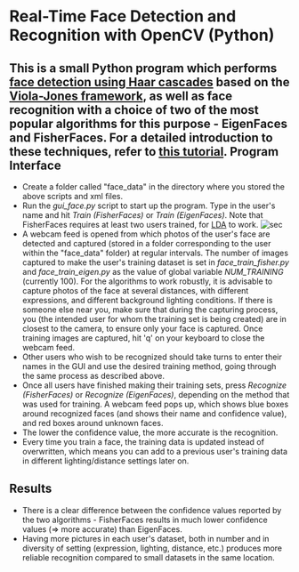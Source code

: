 Real-Time Face Detection and Recognition with OpenCV (Python)
==============
This is a small Python program which performs [face detection using Haar cascades](http://docs.opencv.org/3.1.0/d7/d8b/tutorial_py_face_detection.html#gsc.tab=0) based on the [Viola-Jones framework](https://en.wikipedia.org/wiki/Viola%E2%80%93Jones_object_detection_framework), as well as face recognition with a choice of two of the most popular algorithms for this purpose - EigenFaces and FisherFaces. For a detailed introduction to these techniques, refer to [this tutorial](http://docs.opencv.org/2.4/modules/contrib/doc/facerec/facerec_tutorial.html).
Program Interface
----------------------
+  Create a folder called "face_data" in the directory where you stored the above scripts and xml files.
+  Run the *gui_face.py* script to start up the program. Type in the user's name and hit *Train (FisherFaces)* or *Train (EigenFaces)*. Note that FisherFaces requires at least two users trained, for [LDA](https://en.wikipedia.org/wiki/Linear_discriminant_analysis) to work.
![sec](https://raw.githubusercontent.com/tanay-bits/cvlib/master/Face%20Recognition/misc/gui.png)
+  A webcam feed is opened from which photos of the user's face are detected and captured (stored in a folder corresponding to the user within the "face_data" folder) at regular intervals. The number of images captured to make the user's training dataset is set in *face_train_fisher.py* and *face_train_eigen.py* as the value of global variable *NUM_TRAINING* (currently 100). For the algorithms to work robustly, it is advisable to capture photos of the face at several distances, with different expressions, and different background lighting conditions. If there is someone else near you, make sure that during the capturing process, you (the intended user for whom the training set is being created) are in closest to the camera, to ensure only your face is captured. Once training images are captured, hit 'q' on your keyboard to close the webcam feed.
+  Other users who wish to be recognized should take turns to enter their names in the GUI and use the desired training method, going through the same process as described above.
+  Once all users have finished making their training sets, press *Recognize (FisherFaces)* or *Recognize (EigenFaces)*, depending on the method that was used for training. A webcam feed pops up, which shows blue boxes around recognized faces (and shows their name and confidence value), and red boxes around unknown faces.
+ The lower the confidence value, the more accurate is the recognition.
+ Every time you train a face, the training data is updated instead of overwritten, which means you can add to a previous user's training data in different lighting/distance settings later on.

Results
---------

+ There is a clear difference between the confidence values reported by the two algorithms - FisherFaces results in much lower confidence values (=> more accurate) than EigenFaces.
+ Having more pictures in each user's dataset, both in number and in diversity of setting (expression, lighting, distance, etc.) produces more reliable recognition compared to small datasets in the same location. 